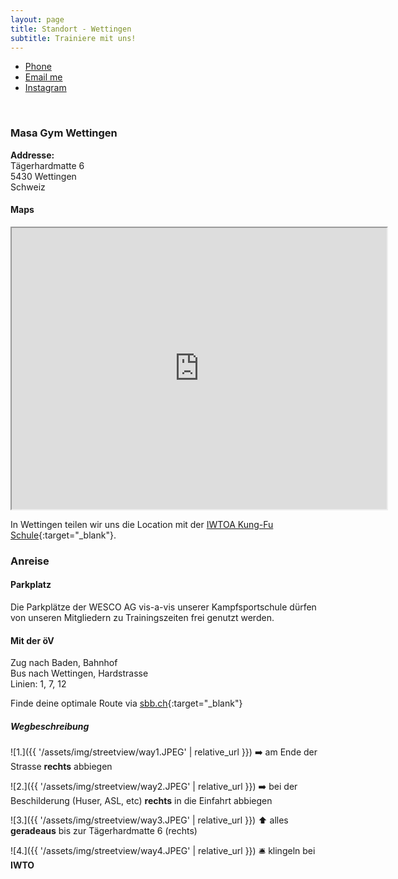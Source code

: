 ```yaml
---
layout: page
title: Standort - Wettingen
subtitle: Trainiere mit uns!
---
```


<ul class="list-inline text-center footer-links">
  <li class="list-inline-item">
    <a href="tel:+41763485653" title="Phone">
      <span class="fa-stack fa-lg" aria-hidden="true">
        <i class="fas fa-circle fa-stack-2x"></i>
        <i class="fas fa-phone fa-stack-1x fa-inverse"></i>
      </span>
      <span class="sr-only">Phone</span>
   </a>
  </li>
  <li class="list-inline-item">
    <a href="mailto:masagymwettingen@gmail.com" title="Email me">
      <span class="fa-stack fa-lg" aria-hidden="true">
        <i class="fas fa-circle fa-stack-2x"></i>
        <i class="fas fa-envelope fa-stack-1x fa-inverse"></i>
      </span>
      <span class="sr-only">Email me</span>
   </a>
  </li>
  <li class="list-inline-item">
    <a href="https://www.instagram.com/ma54gym" title="Instagram">
      <span class="fa-stack fa-lg" aria-hidden="true">
        <i class="fas fa-circle fa-stack-2x"></i>
        <i class="fab fa-instagram fa-stack-1x fa-inverse"></i>
      </span>
      <span class="sr-only">Instagram</span>
   </a>
  </li>
 </ul> 
 <br>

### Masa Gym Wettingen
**Addresse:**  
Tägerhardmatte 6  
5430 Wettingen  
Schweiz

#### Maps
<iframe src="https://www.google.com/maps/embed?pb=!1m18!1m12!1m3!1d2697.6675856851666!2d8.330601676384596!3d47.457418871176586!2m3!1f0!2f0!3f0!3m2!1i1024!2i768!4f13.1!3m3!1m2!1s0x47906d2a4edd2b0b%3A0xb91a5a69219d9733!2sIWTOA%20-%20WingTsun%20Kung-Fu%20D.B.%20Schule%20Wettingen%20-%20Selbstverteidigung%20%26%20Kampfkunst!5e0!3m2!1sen!2sch!4v1737820763839!5m2!1sen!2sch" style="text-align:center;" width="600" height="450" style="border:0;" allowfullscreen="" loading="lazy"></iframe>

In Wettingen teilen wir uns die Location mit der [IWTOA Kung-Fu Schule](https://www.iwtoa.ch/){:target="_blank"}.

### Anreise

#### Parkplatz
Die Parkplätze der WESCO AG vis-a-vis unserer Kampfsportschule dürfen von unseren Mitgliedern zu Trainingszeiten frei genutzt werden.

#### Mit der öV
Zug nach Baden, Bahnhof  
Bus nach Wettingen, Hardstrasse  
Linien: 1, 7, 12

Finde deine optimale Route via [sbb.ch](https://www.sbb.ch/de?moment=%22DEPARTURE%22&stops=%5B%7B%22type%22%3A%22COORDINATES%22%2C%22label%22%3A%22Aktueller%20Standort%22%2C%22value%22%3A%22%5B8.3133648%2C47.458907%5D%22%7D%2C%7B%22value%22%3A%228590297%22%2C%22type%22%3A%22ID%22%2C%22label%22%3A%22Wettingen%2C%20Hardstrasse%22%7D%5D){:target="_blank"}

##### Wegbeschreibung

![1.]({{ '/assets/img/streetview/way1.JPEG' | relative_url }})
➡️ am Ende der Strasse **rechts** abbiegen

![2.]({{ '/assets/img/streetview/way2.JPEG' | relative_url }})
➡️ bei der Beschilderung (Huser, ASL, etc) **rechts** in die Einfahrt abbiegen

![3.]({{ '/assets/img/streetview/way3.JPEG' | relative_url }})
⬆️ alles **geradeaus** bis zur Tägerhardmatte 6 (rechts)

![4.]({{ '/assets/img/streetview/way4.JPEG' | relative_url }})
🛎️ klingeln bei **IWTO**
